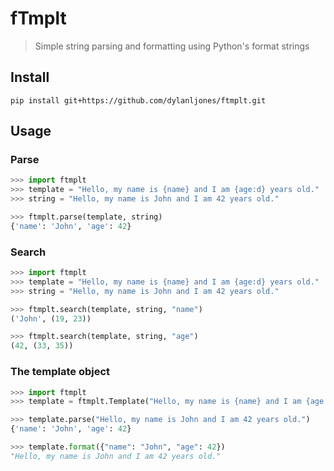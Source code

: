 # fTmplt

> Simple string parsing and formatting using Python's format strings


## Install

```shell
pip install git+https://github.com/dylanljones/ftmplt.git
```


## Usage

### Parse

```python
>>> import ftmplt
>>> template = "Hello, my name is {name} and I am {age:d} years old."
>>> string = "Hello, my name is John and I am 42 years old."

>>> ftmplt.parse(template, string)
{'name': 'John', 'age': 42}
```

### Search

```python
>>> import ftmplt
>>> template = "Hello, my name is {name} and I am {age:d} years old."
>>> string = "Hello, my name is John and I am 42 years old."

>>> ftmplt.search(template, string, "name")
('John', (19, 23))

>>> ftmplt.search(template, string, "age")
(42, (33, 35))
```

### The template object

```python
>>> import ftmplt
>>> template = ftmplt.Template("Hello, my name is {name} and I am {age:d} years old.")

>>> template.parse("Hello, my name is John and I am 42 years old.")
{'name': 'John', 'age': 42}

>>> template.format({"name": "John", "age": 42})
"Hello, my name is John and I am 42 years old."
```